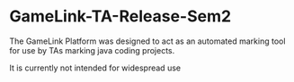 # GameLink-TA-Release-Sem2

The GameLink Platform was designed to act as an automated marking tool for use by TAs marking java coding projects.

It is currently not intended for widespread use
